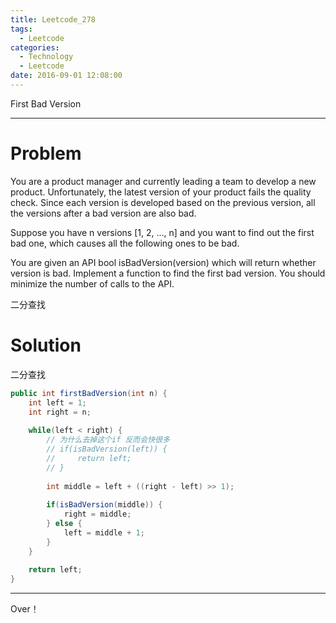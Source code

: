 ```yaml
---
title: Leetcode_278
tags:
  - Leetcode
categories:
  - Technology
  - Leetcode
date: 2016-09-01 12:08:00
---
```

First Bad Version

<!-- more -->

***

# Problem
You are a product manager and currently leading a team to develop a new product. Unfortunately, the latest version of your product fails the quality check. Since each version is developed based on the previous version, all the versions after a bad version are also bad.

Suppose you have n versions [1, 2, ..., n] and you want to find out the first bad one, which causes all the following ones to be bad.

You are given an API bool isBadVersion(version) which will return whether version is bad. Implement a function to find the first bad version. You should minimize the number of calls to the API.

二分查找

# Solution 

二分查找

``` java
public int firstBadVersion(int n) {
    int left = 1;
    int right = n;
    
    while(left < right) {
        // 为什么去掉这个if 反而会快很多
        // if(isBadVersion(left)) {
        //     return left;
        // }   
        
        int middle = left + ((right - left) >> 1);
        
        if(isBadVersion(middle)) {
            right = middle;
        } else {
            left = middle + 1;
        }
    }
    
    return left;
}
```



*** 

Over！










































